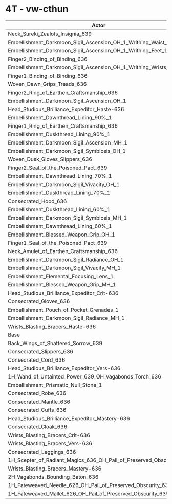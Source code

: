 # 4T - vw-cthun
| Actor | DPS | Increase |
|---|:---:|:---:|
|Neck_Sureki_Zealots_Insignia_639|3023324|1.90%|
|Embellishment_Darkmoon_Sigil_Ascension_OH_1_Writhing_Waist_1|3022517|1.87%|
|Embellishment_Darkmoon_Sigil_Ascension_OH_1_Writhing_Feet_1|3022303|1.86%|
|Finger2_Binding_of_Binding_636|3021450|1.83%|
|Embellishment_Darkmoon_Sigil_Ascension_OH_1_Writhing_Wrists_1|3017131|1.69%|
|Finger1_Binding_of_Binding_636|3012606|1.54%|
|Woven_Dawn_Grips_Treads_636|2996998|1.01%|
|Finger2_Ring_of_Earthen_Craftsmanship_636|2995862|0.97%|
|Embellishment_Darkmoon_Sigil_Ascension_OH_1|2995050|0.94%|
|Head_Studious_Brilliance_Expeditor_Haste-636|2991231|0.82%|
|Embellishment_Dawnthread_Lining_90%_1|2989258|0.75%|
|Finger1_Ring_of_Earthen_Craftsmanship_636|2987869|0.70%|
|Embellishment_Duskthread_Lining_90%_1|2987708|0.70%|
|Embellishment_Darkmoon_Sigil_Ascension_MH_1|2986753|0.66%|
|Embellishment_Darkmoon_Sigil_Symbiosis_OH_1|2986623|0.66%|
|Woven_Dusk_Gloves_Slippers_636|2986469|0.65%|
|Finger2_Seal_of_the_Poisoned_Pact_639|2986285|0.65%|
|Embellishment_Dawnthread_Lining_70%_1|2983830|0.57%|
|Embellishment_Darkmoon_Sigil_Vivacity_OH_1|2983264|0.55%|
|Embellishment_Duskthread_Lining_70%_1|2982656|0.53%|
|Consecrated_Hood_636|2982416|0.52%|
|Embellishment_Duskthread_Lining_60%_1|2980924|0.47%|
|Embellishment_Darkmoon_Sigil_Symbiosis_MH_1|2980487|0.45%|
|Embellishment_Dawnthread_Lining_60%_1|2979838|0.43%|
|Embellishment_Blessed_Weapon_Grip_OH_1|2978334|0.38%|
|Finger1_Seal_of_the_Poisoned_Pact_639|2976240|0.31%|
|Neck_Amulet_of_Earthen_Craftsmanship_636|2975629|0.29%|
|Embellishment_Darkmoon_Sigil_Radiance_OH_1|2974650|0.26%|
|Embellishment_Darkmoon_Sigil_Vivacity_MH_1|2974391|0.25%|
|Embellishment_Elemental_Focusing_Lens_1|2972403|0.18%|
|Embellishment_Blessed_Weapon_Grip_MH_1|2972380|0.18%|
|Head_Studious_Brilliance_Expeditor_Crit-636|2972014|0.17%|
|Consecrated_Gloves_636|2970636|0.12%|
|Embellishment_Pouch_of_Pocket_Grenades_1|2968355|0.04%|
|Embellishment_Darkmoon_Sigil_Radiance_MH_1|2968296|0.04%|
|Wrists_Blasting_Bracers_Haste-636|2967225|0.01%|
|Base|2967048|0.00%|
|Back_Wings_of_Shattered_Sorrow_639|2966883|-0.01%|
|Consecrated_Slippers_636|2966353|-0.02%|
|Consecrated_Cord_636|2966137|-0.03%|
|Head_Studious_Brilliance_Expeditor_Vers-636|2966080|-0.03%|
|1H_Wand_of_Untainted_Power_639_OH_Vagabonds_Torch_636|2964228|-0.10%|
|Embellishment_Prismatic_Null_Stone_1|2963393|-0.12%|
|Consecrated_Robe_636|2963377|-0.12%|
|Consecrated_Mantle_636|2962904|-0.14%|
|Consecrated_Cuffs_636|2962887|-0.14%|
|Head_Studious_Brilliance_Expeditor_Mastery-636|2962744|-0.15%|
|Consecrated_Cloak_636|2961929|-0.17%|
|Wrists_Blasting_Bracers_Crit-636|2961889|-0.17%|
|Wrists_Blasting_Bracers_Vers-636|2960923|-0.21%|
|Consecrated_Leggings_636|2960170|-0.23%|
|1H_Scepter_of_Radiant_Magics_636_OH_Pail_of_Preserved_Obscurity_639|2957534|-0.32%|
|Wrists_Blasting_Bracers_Mastery-636|2955890|-0.38%|
|2H_Vagabonds_Bounding_Baton_636|2952299|-0.50%|
|1H_Fateweaved_Needle_626_OH_Pail_of_Preserved_Obscurity_639|2921434|-1.54%|
|1H_Fateweaved_Mallet_626_OH_Pail_of_Preserved_Obscurity_639|2921304|-1.54%|
